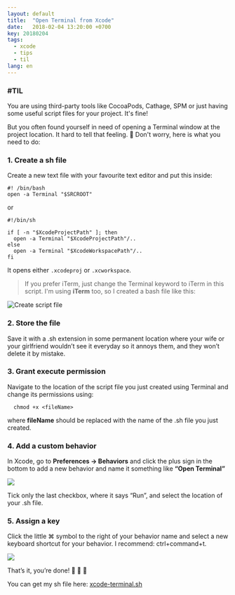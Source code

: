 ```yaml
---
layout: default
title:  "Open Terminal from Xcode"
date:   2018-02-04 13:20:00 +0700
key: 20180204
tags:
  - xcode
  - tips
  - til
lang: en
---
```



### #TIL

You are using third-party tools like CocoaPods, Cathage, SPM or just having some useful script files for your project. It's fine!

But you often found yourself in need of opening a Terminal window at the project location. It hard to tell that feeling. 🤔 Don't worry, here is what you need to do:

### 1.  Create a sh file

Create a new text file with your favourite text editor and put this inside:

```console
#! /bin/bash
open -a Terminal "$SRCROOT"
```

or

```console
#!/bin/sh

if [ -n "$XcodeProjectPath" ]; then
  open -a Terminal "$XcodeProjectPath"/..
else
  open -a Terminal "$XcodeWorkspacePath"/..
fi
```

It opens either `.xcodeproj` or `.xcworkspace`.

> If you prefer iTerm, just change the Terminal keyword to iTerm in this script. I'm using **iTerm** too, so I created a bash file like this:

![Create script file](/assets/images/open-terminal-from-xcode/create-script.png)

### 2. Store the file

Save it with a .sh extension in some permanent location where your wife or your girlfriend wouldn’t see it everyday so it annoys them, and they won’t delete it by mistake.

### 3. Grant execute permission

Navigate to the location of the script file you just created using Terminal and change its permissions using:

```console
  chmod +x <fileName>
```

where **fileName** should be replaced with the name of the .sh file you just created.

### 4. Add a custom behavior

In Xcode, go to **Preferences -> Behaviors** and click the plus sign in the bottom to add a new behavior and name it something like **“Open Terminal”**

![](/assets/images/open-terminal-from-xcode/create-a-custom-behavior.png)

Tick only the last checkbox, where it says “Run”, and select the location of your .sh file.

### 5. Assign a key

Click the little ⌘ symbol to the right of your behavior name and select a new keyboard shortcut for your behavior. I recommend: ctrl+command+t.

![](/assets/images/open-terminal-from-xcode/assign-key.png)

That’s it, you’re done!  🎉  🎉  🎉

You can get my sh file here: [xcode-terminal.sh](https://gitlab.com/snippets/1697089)
